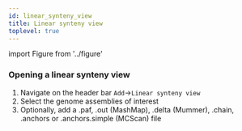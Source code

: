 ```yaml
---
id: linear_synteny_view
title: Linear synteny view
toplevel: true
---
```


import Figure from '../figure'

### Opening a linear synteny view

1. Navigate on the header bar `Add`->`Linear synteny view`
2. Select the genome assemblies of interest
3. Optionally, add a .paf, .out (MashMap), .delta (Mummer), .chain, .anchors or
   .anchors.simple (MCScan) file

<Figure caption="Screenshot of the import form of the synteny view. You can select two different assemblies and an additional file can be supplied." src="/img/dotplot_add.png" />

<Figure caption="Screenshot showing the linear synteny view for the grape vs peach genome." src="/img/linear_synteny.png" />

